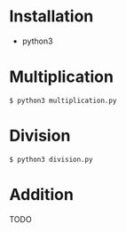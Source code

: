 # Installation
* python3

# Multiplication
`$ python3 multiplication.py`

# Division
`$ python3 division.py`

# Addition
TODO